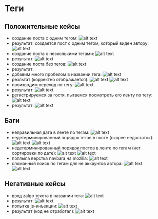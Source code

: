 # Теги
## Положительные кейсы
- создание поста с одним тегом: 
![alt text](/static/tags/image.png)
- результат:
создается пост с одним тегом, который виден автору:
![alt text](/static/tags/image-1.png)
- cоздание поста с несколькими тегами:
![alt text](/static/tags/image-2.png)
- результат:
![alt text](/static/tags/image-3.png)
- создание поста без тегов:
![alt text](/static/tags/image-4.png)
- результат:
- добавим много пробелом в названии тега:
![alt text](/static/tags/image-21.png)
- резльтат (корректно отображается):
![alt text](/static/tags/image-22.png)
![alt text](/static/tags/image-6.png)
- производим переход по тегу:
![alt text](/static/tags/image-11.png)
- результат:
![alt text](/static/tags/image-12.png)
- регистрируемся за гостя, пытаемся посмотреть его ленту по тегу:
![alt text](/static/tags/image-19.png)
- результат:
![alt text](/static/tags/image-20.png)

## Баги
- неправильная дата в ленте по тегам:
![alt text](/static/tags/image-13.png) 
- недетерминированный порядок тегов в посте (скорее недостаток):
![alt text](/static/tags/image-14.png) 
![alt text](/static/tags/image-15.png)
- недетерминированный порядок постов в ленте по тегам (нет сортировки по дате):
![alt text](/static/tags/image-16.png)
![alt text](/static/tags/image-17.png)
- поплыла верстка navbara на mozilla:
![alt text](/static/tags/image-18.png)
- сломанный поиск по тегам для не аккаунтов автора:
![alt text](/static/tags/image-19.png)
![alt text](/static/tags/image-20.png)

## Негативные кейсы
- ввод zalgo текста в названии тега:
![alt text](/static/tags/image-7.png)
- результат:
![alt text](/static/tags/image-8.png)
- попытка js-инъекции:
![alt text](/static/tags/image-9.png)
- результат (код не отработал):
![alt text](/static/tags/image-10.png)